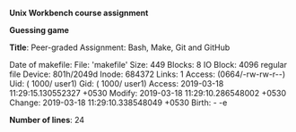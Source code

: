 **Unix Workbench course assignment**

**Guessing game**

**Title**: Peer-graded Assignment: Bash, Make, Git and GitHub

Date of makefile: 
  File: 'makefile'
  Size: 449       	Blocks: 8          IO Block: 4096   regular file
Device: 801h/2049d	Inode: 684372      Links: 1
Access: (0664/-rw-rw-r--)  Uid: ( 1000/   user1)   Gid: ( 1000/   user1)
Access: 2019-03-18 11:29:15.130552327 +0530
Modify: 2019-03-18 11:29:10.286548002 +0530
Change: 2019-03-18 11:29:10.338548049 +0530
 Birth: -
-e 

**Number of lines**: 
24
